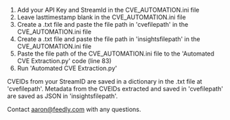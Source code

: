 1. Add your API Key and StreamId in the CVE_AUTOMATION.ini file
2. Leave lasttimestamp blank in the CVE_AUTOMATION.ini file
3. Create a .txt file and paste the file path in 'cvefilepath' in the CVE_AUTOMATION.ini file
4. Create a .txt file and paste the file path in 'insightsfilepath' in the CVE_AUTOMATION.ini file
5. Paste the file path of the CVE_AUTOMATION.ini file to the 'Automated CVE Extraction.py' code (line 83)
6. Run 'Automated CVE Extraction.py'

CVEIDs from your StreamID are saved in a dictionary in the .txt file at 'cvefilepath'.
Metadata from the CVEIDs extracted and saved in 'cvefilepath' are saved as JSON in 'insightsfilepath'.

Contact aaron@feedly.com with any questions.
